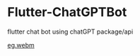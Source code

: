 # Flutter-ChatGPTBot
flutter chat bot using chatGPT package/api

[eg.webm](https://user-images.githubusercontent.com/52168181/219851581-a6a98fba-e663-4a3d-82c2-89baf38d9e24.webm)
